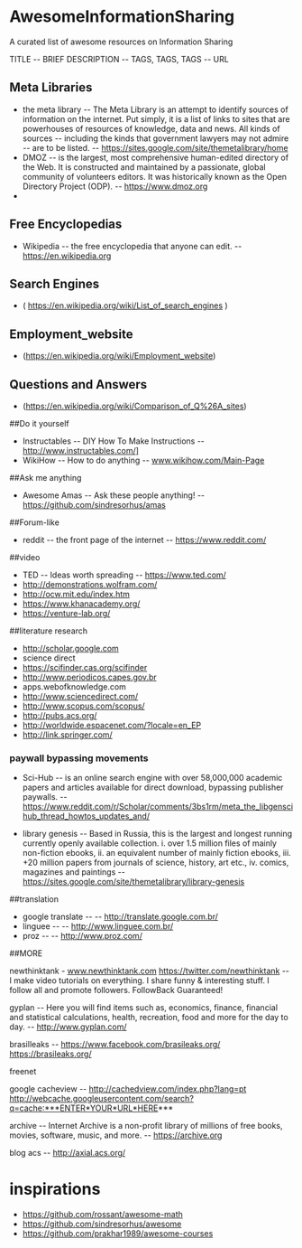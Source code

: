 # AwesomeInformationSharing
A curated list of awesome resources on Information Sharing

TITLE -- BRIEF DESCRIPTION -- TAGS, TAGS, TAGS -- URL

## Meta Libraries
* the meta library -- The Meta Library is an attempt to identify sources of information on the internet. Put simply, it is a list of links to sites that are powerhouses of resources of knowledge, data and news. All kinds of sources -- including the kinds that government lawyers may not admire -- are to be listed. -- https://sites.google.com/site/themetalibrary/home
* DMOZ -- is the largest, most comprehensive human-edited directory of the Web. It is constructed and maintained by a passionate, global community of volunteers editors. It was historically known as the Open Directory Project (ODP). -- https://www.dmoz.org
* 
## Free Encyclopedias
* Wikipedia -- the free encyclopedia that anyone can edit. -- https://en.wikipedia.org

## Search Engines
* ( https://en.wikipedia.org/wiki/List_of_search_engines )

## Employment_website
* (https://en.wikipedia.org/wiki/Employment_website)
 
## Questions and Answers
* (https://en.wikipedia.org/wiki/Comparison_of_Q%26A_sites)

##Do it yourself
* Instructables -- DIY How To Make Instructions -- http://www.instructables.com/]
* WikiHow -- How to do anything -- www.wikihow.com/Main-Page

##Ask me anything
* Awesome Amas -- Ask these people anything! -- https://github.com/sindresorhus/amas

##Forum-like
* reddit -- the front page of the internet -- https://www.reddit.com/

##video 
* TED -- Ideas worth spreading  -- https://www.ted.com/
* http://demonstrations.wolfram.com/ 
* http://ocw.mit.edu/index.htm 
* https://www.khanacademy.org/ 
* https://venture-lab.org/

##literature research
* http://scholar.google.com
* science direct
* https://scifinder.cas.org/scifinder
* http://www.periodicos.capes.gov.br
* apps.webofknowledge.com
* http://www.sciencedirect.com/
* http://www.scopus.com/scopus/
* http://pubs.acs.org/
* http://worldwide.espacenet.com/?locale=en_EP
* http://link.springer.com/ 

### paywall bypassing movements
* Sci-Hub -- is an online search engine with over 58,000,000 academic papers and articles available for direct download, bypassing publisher paywalls. -- https://www.reddit.com/r/Scholar/comments/3bs1rm/meta_the_libgenscihub_thread_howtos_updates_and/

* library genesis -- Based in Russia, this is the largest and longest running currently openly available collection.  i. over 1.5 million files of mainly non-fiction ebooks, ii. an equivalent number of mainly fiction ebooks, iii. +20 million papers from journals of science, history, art etc., iv. comics, magazines and paintings -- https://sites.google.com/site/themetalibrary/library-genesis

##translation
* google translate -- -- http://translate.google.com.br/
* linguee -- -- http://www.linguee.com.br/
* proz -- -- http://www.proz.com/

##MORE

newthinktank - www.newthinktank.com https://twitter.com/newthinktank -- I make video tutorials on everything. I share funny & interesting stuff. I follow all and promote followers. FollowBack Guaranteed! 

gyplan -- Here you will find items such as, economics, finance, financial and statistical calculations, health, recreation, food and more for the day to day. -- http://www.gyplan.com/

brasilleaks -- https://www.facebook.com/brasileaks.org/ https://brasileaks.org/

freenet

google cacheview -- http://cachedview.com/index.php?lang=pt http://webcache.googleusercontent.com/search?q=cache:***ENTER*YOUR*URL*HERE***

archive -- Internet Archive is a non-profit library of millions of free books, movies, software, music, and more. -- https://archive.org

blog acs -- http://axial.acs.org/

# inspirations
* https://github.com/rossant/awesome-math
* https://github.com/sindresorhus/awesome
* https://github.com/prakhar1989/awesome-courses
